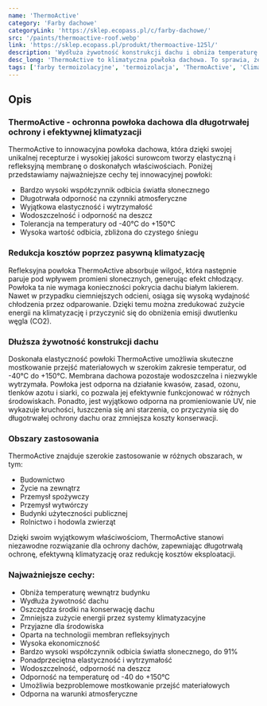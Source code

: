 ```yaml
---
name: 'ThermoActive'
category: 'Farby dachowe'
categoryLink: 'https://sklep.ecopass.pl/c/farby-dachowe/'
src: '/paints/thermoactive-roof.webp'
link: 'https://sklep.ecopass.pl/produkt/thermoactive-125l/'
description: 'Wydłuża żywotność konstrukcji dachu i obniża temperaturę wewnątrz budynku.'
desc_long: 'ThermoActive to klimatyczna powłoka dachowa. To sprawia, że w gorącym słońcu pomieszczenia są chłodne. ThermoActive wydłuża żywotność konstrukcji dachu i obniża temperaturę wewnątrz budynku. Oszczędza to środki na konserwację dachu i zmniejsza zużycie energii przez systemy klimatyzacyjne.'
tags: ['farby termoizolacyjne', 'termoizolacja', 'ThermoActive', 'ClimateCoating']
---
```


## Opis

### ThermoActive - ochronna powłoka dachowa dla długotrwałej ochrony i efektywnej klimatyzacji

ThermoActive to innowacyjna powłoka dachowa, która dzięki swojej unikalnej recepturze i wysokiej jakości surowcom tworzy elastyczną i refleksyjną membranę o doskonałych właściwościach. Poniżej przedstawiamy najważniejsze cechy tej innowacyjnej powłoki:

- Bardzo wysoki współczynnik odbicia światła słonecznego
- Długotrwała odporność na czynniki atmosferyczne
- Wyjątkowa elastyczność i wytrzymałość
- Wodoszczelność i odporność na deszcz
- Tolerancja na temperatury od -40°C do +150°C
- Wysoka wartość odbicia, zbliżona do czystego śniegu

### Redukcja kosztów poprzez pasywną klimatyzację

Refleksyjna powłoka ThermoActive absorbuje wilgoć, która następnie paruje pod wpływem promieni słonecznych, generując efekt chłodzący. Powłoka ta nie wymaga konieczności pokrycia dachu białym lakierem. Nawet w przypadku ciemniejszych odcieni, osiąga się wysoką wydajność chłodzenia przez odparowanie. Dzięki temu można zredukować zużycie energii na klimatyzację i przyczynić się do obniżenia emisji dwutlenku węgla (CO2).

### Dłuższa żywotność konstrukcji dachu

Doskonała elastyczność powłoki ThermoActive umożliwia skuteczne mostkowanie przejść materiałowych w szerokim zakresie temperatur, od -40°C do +150°C. Membrana dachowa pozostaje wodoszczelna i niezwykle wytrzymała. Powłoka jest odporna na działanie kwasów, zasad, ozonu, tlenków azotu i siarki, co pozwala jej efektywnie funkcjonować w różnych środowiskach. Ponadto, jest wyjątkowo odporna na promieniowanie UV, nie wykazuje kruchości, łuszczenia się ani starzenia, co przyczynia się do długotrwałej ochrony dachu oraz zmniejsza koszty konserwacji.

### Obszary zastosowania

ThermoActive znajduje szerokie zastosowanie w różnych obszarach, w tym:

- Budownictwo
- Życie na zewnątrz
- Przemysł spożywczy
- Przemysł wytwórczy
- Budynki użyteczności publicznej
- Rolnictwo i hodowla zwierząt

Dzięki swoim wyjątkowym właściwościom, ThermoActive stanowi niezawodne rozwiązanie dla ochrony dachów, zapewniając długotrwałą ochronę, efektywną klimatyzację oraz redukcję kosztów eksploatacji.

### Najważniejsze cechy:

- Obniża temperaturę wewnątrz budynku
- Wydłuża żywotność dachu
- Oszczędza środki na konserwację dachu
- Zmniejsza zużycie energii przez systemy klimatyzacyjne
- Przyjazne dla środowiska
- Oparta na technologii membran refleksyjnych
- Wysoka ekonomiczność
- Bardzo wysoki współczynnik odbicia światła słonecznego, do 91%
- Ponadprzeciętna elastyczność i wytrzymałość
- Wodoszczelność, odporność na deszcz
- Odporność na temperaturę od -40 do +150°C
- Umożliwia bezproblemowe mostkowanie przejść materiałowych
- Odporna na warunki atmosferyczne
